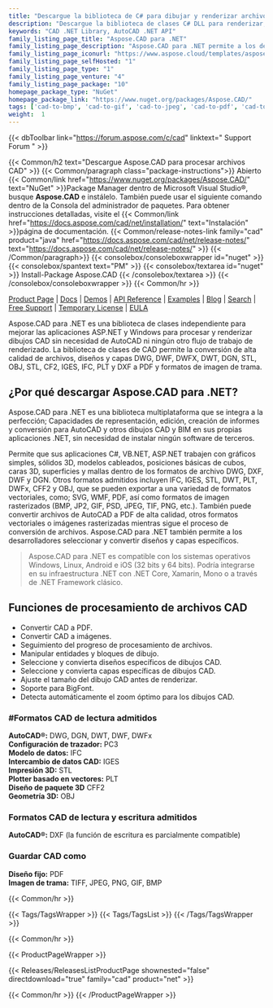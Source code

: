 ```yaml
---
title: "Descargue la biblioteca de C# para dibujar y renderizar archivos CAD | Aspose.CAD"
description: "Descargue la biblioteca de clases C# DLL para renderizar, editar, generar informes y convertir AutoCAD®, CAD, BIM a PDF y formatos de imagen a través de la API. Seleccione y convierta diseños específicos, capas."
keywords: "CAD .NET Library, AutoCAD .NET API"
family_listing_page_title: "Aspose.CAD para .NET"
family_listing_page_description: "Aspose.CAD para .NET permite a los desarrolladores convertir AutoCAD DWG y DXF y DGN, DWF, DWFX, IFC, IGS, IGES, STL, DWT, FBX, CF2, CFF2, OBJ y otros archivos de formato CAD a PDF, SVG, WMF y Imágenes de trama. Es una API nativa y no requiere la instalación de AutoCAD ni ningún otro software."
family_listing_page_iconurl: "https://www.aspose.cloud/templates/aspose/App_Themes/V3/images/cad/272x272/aspose_cad-for-net-min.png"
family_listing_page_selfHosted: "1"
family_listing_page_type: "1"
family_listing_page_venture: "4"
family_listing_page_package: "10"
homepage_package_type: "NuGet"
homepage_package_link: "https://www.nuget.org/packages/Aspose.CAD/"
tags: ['cad-to-bmp', 'cad-to-gif', 'cad-to-jpeg', 'cad-to-pdf', 'cad-to-png', 'cad-to-tiff', 'dwf-to-bmp', 'dwf-to-gif', 'dwf-to-jpeg', 'dwf-to-png', 'dwf-to-tiff', 'dwg-to-bmp', 'dwg-to-gif', 'dwg-to-jpeg', 'dwg-to-png', 'dwg-to-tiff', 'dxf-to-bmp', 'dxf-to-gif', 'dxf-to-jpeg', 'dxf-to-png', 'dxf-to-tiff']
weight:  1
---
```


{{< dbToolbar link="https://forum.aspose.com/c/cad" linktext=" Support Forum " >}}

{{< Common/h2 text="Descargue Aspose.CAD para procesar archivos CAD"  >}}
{{< Common/paragraph class="package-instructions">}}
Abierto
{{< Common/link href="https://www.nuget.org/packages/Aspose.CAD/" text="NuGet"  >}}Package Manager dentro de Microsoft Visual Studio®, busque <b>Aspose.CAD</b> e instálelo. También puede usar el siguiente comando dentro de la Consola del administrador de paquetes. Para obtener instrucciones detalladas, visite el
{{< Common/link href="https://docs.aspose.com/cad/net/installation/" text="Instalación"  >}}página de documentación.
{{< Common/release-notes-link family="cad" product="java" href="https://docs.aspose.com/cad/net/release-notes/" text="https://docs.aspose.com/cad/net/release-notes/"  >}}
{{< /Common/paragraph>}}
{{< consolebox/consoleboxwrapper id="nuget" >}}
       {{< consolebox/spantext text="PM" >}}
       {{< consolebox/textarea id="nuget" >}} Install-Package Aspose.CAD {{< /consolebox/textarea >}}
{{< /consolebox/consoleboxwrapper >}}
{{< Common/hr >}}

[Product Page](https://products.aspose.com/pdf/cpp/) | [Docs](https://docs.aspose.com/pdf/cpp/) | [Demos](https://products.aspose.app/pdf/family) | [API Reference](https://reference.aspose.com/pdf/cpp) | [Examples](https://github.com/aspose-pdf/Aspose.Pdf-for-C) | [Blog](https://blog.aspose.com/category/pdf/) | [Search](https://search.aspose.com/) | [Free Support](https://forum.aspose.com/c/pdf) | [Temporary License](https://purchase.aspose.com/temporary-license) | [EULA](https://about.aspose.com/legal/eula/)

Aspose.CAD para .NET es una biblioteca de clases independiente para mejorar las aplicaciones ASP.NET y Windows para procesar y renderizar dibujos CAD sin necesidad de AutoCAD ni ningún otro flujo de trabajo de renderizado. La biblioteca de clases de CAD permite la conversión de alta calidad de archivos, diseños y capas DWG, DWF, DWFX, DWT, DGN, STL, OBJ, STL, CF2, IGES, IFC, PLT y DXF a PDF y formatos de imagen de trama.

## ¿Por qué descargar Aspose.CAD para .NET?

Aspose.CAD para .NET es una biblioteca multiplataforma que se integra a la perfección; Capacidades de representación, edición, creación de informes y conversión para AutoCAD y otros dibujos CAD y BIM en sus propias aplicaciones .NET, sin necesidad de instalar ningún software de terceros.

Permite que sus aplicaciones C#, VB.NET, ASP.NET trabajen con gráficos simples, sólidos 3D, modelos cableados, posiciones básicas de cubos, caras 3D, superficies y mallas dentro de los formatos de archivo DWG, DXF, DWF y DGN. Otros formatos admitidos incluyen IFC, IGES, STL, DWT, PLT, DWFx, CFF2 y OBJ, que se pueden exportar a una variedad de formatos vectoriales, como; SVG, WMF, PDF, así como formatos de imagen rasterizados (BMP, JP2, GIF, PSD, JPEG, TIF, PNG, etc.). También puede convertir archivos de AutoCAD a PDF de alta calidad, otros formatos vectoriales o imágenes rasterizadas mientras sigue el proceso de conversión de archivos. Aspose.CAD para .NET también permite a los desarrolladores seleccionar y convertir diseños y capas específicos.

> Aspose.CAD para .NET es compatible con los sistemas operativos Windows, Linux, Android e iOS (32 bits y 64 bits). Podría integrarse en su infraestructura .NET con .NET Core, Xamarin, Mono o a través de .NET Framework clásico.

## Funciones de procesamiento de archivos CAD

- Convertir CAD a PDF.
- Convertir CAD a imágenes.
- Seguimiento del progreso de procesamiento de archivos.
- Manipular entidades y bloques de dibujo.
- Seleccione y convierta diseños específicos de dibujos CAD.
- Seleccione y convierta capas específicas de dibujos CAD.
- Ajuste el tamaño del dibujo CAD antes de renderizar.
- Soporte para BigFont.
- Detecta automáticamente el zoom óptimo para los dibujos CAD.

### #Formatos CAD de lectura admitidos

**AutoCAD®:** DWG, DGN, DWT, DWF, DWFx\
**Configuración de trazador:** PC3\
**Modelo de datos:** IFC\
**Intercambio de datos CAD:** IGES\
**Impresión 3D:** STL\
**Plotter basado en vectores:** PLT\
**Diseño de paquete 3D** CFF2\
**Geometría 3D:** OBJ

### Formatos CAD de lectura y escritura admitidos

**AutoCAD®:** DXF (la función de escritura es parcialmente compatible)

### Guardar CAD como

**Diseño fijo:** PDF\
**Imagen de trama:** TIFF, JPEG, PNG, GIF, BMP

{{< Common/hr >}}

{{< Tags/TagsWrapper >}}
 {{< Tags/TagsList >}}
{{< /Tags/TagsWrapper >}}

{{< Common/hr >}}

{{< ProductPageWrapper >}}
<!-- ReleasesListProductPage-->
   {{< Releases/ReleasesListProductPage shownested="false"  directdownload="true" family="cad" product="net" >}}
<!-- /ReleasesListProductPage-->
{{< Common/hr >}}
{{< /ProductPageWrapper >}}

